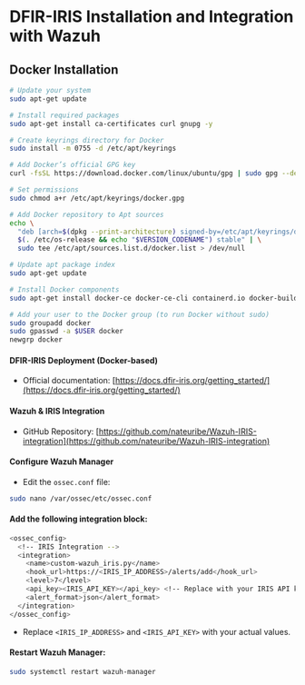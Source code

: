 # DFIR-IRIS Installation and Integration with Wazuh

## Docker Installation

```sh
# Update your system
sudo apt-get update

# Install required packages
sudo apt-get install ca-certificates curl gnupg -y

# Create keyrings directory for Docker
sudo install -m 0755 -d /etc/apt/keyrings

# Add Docker’s official GPG key
curl -fsSL https://download.docker.com/linux/ubuntu/gpg | sudo gpg --dearmor -o /etc/apt/keyrings/docker.gpg

# Set permissions
sudo chmod a+r /etc/apt/keyrings/docker.gpg

# Add Docker repository to Apt sources
echo \
  "deb [arch=$(dpkg --print-architecture) signed-by=/etc/apt/keyrings/docker.gpg] https://download.docker.com/linux/ubuntu \
  $(. /etc/os-release && echo "$VERSION_CODENAME") stable" | \
  sudo tee /etc/apt/sources.list.d/docker.list > /dev/null

# Update apt package index 
sudo apt-get update

# Install Docker components
sudo apt-get install docker-ce docker-ce-cli containerd.io docker-buildx-plugin docker-compose-plugin -y

# Add your user to the Docker group (to run Docker without sudo)
sudo groupadd docker
sudo gpasswd -a $USER docker
newgrp docker
```

#### DFIR-IRIS Deployment (Docker-based)

- Official documentation: [https://docs.dfir-iris.org/getting_started/](https://docs.dfir-iris.org/getting_started/)

#### Wazuh & IRIS Integration

- GitHub Repository: [https://github.com/nateuribe/Wazuh-IRIS-integration](https://github.com/nateuribe/Wazuh-IRIS-integration)

#### Configure Wazuh Manager

- Edit the `ossec.conf` file:

```sh
sudo nano /var/ossec/etc/ossec.conf
```

#### Add the following integration block:

```sh
<ossec_config>
  <!-- IRIS Integration -->
  <integration>
    <name>custom-wazuh_iris.py</name>
    <hook_url>https://<IRIS_IP_ADDRESS>/alerts/add</hook_url>
    <level>7</level>
    <api_key><IRIS_API_KEY></api_key> <!-- Replace with your IRIS API key -->
    <alert_format>json</alert_format>
  </integration>
</ossec_config>
```

- Replace `<IRIS_IP_ADDRESS>` and `<IRIS_API_KEY>` with your actual values.

#### Restart Wazuh Manager:

```sh
sudo systemctl restart wazuh-manager
```

